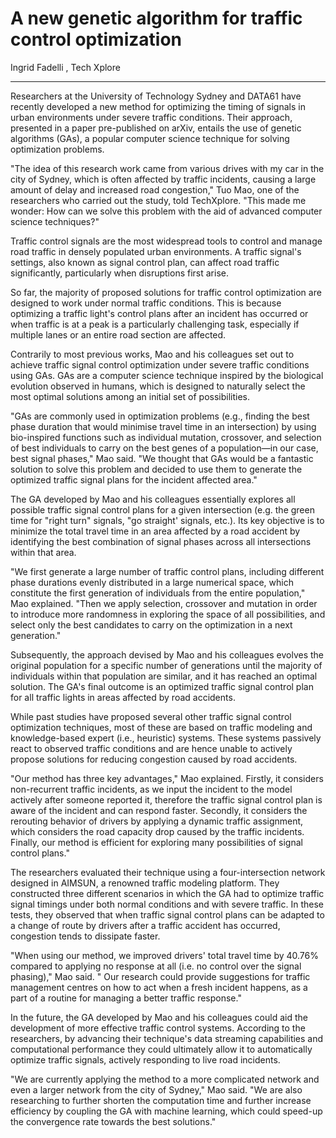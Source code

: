 # A new genetic algorithm for traffic control optimization

Ingrid Fadelli , Tech Xplore

---

Researchers at the University of Technology Sydney and DATA61 have recently developed a new method for optimizing the timing of signals in urban environments under severe traffic conditions. Their approach, presented in a paper pre-published on arXiv, entails the use of genetic algorithms (GAs), a popular computer science technique for solving optimization problems.

"The idea of this research work came from various drives with my car in the city of Sydney, which is often affected by traffic incidents, causing a large amount of delay and increased road congestion," Tuo Mao, one of the researchers who carried out the study, told TechXplore. "This made me wonder: How can we solve this problem with the aid of advanced computer science techniques?"

Traffic control signals are the most widespread tools to control and manage road traffic in densely populated urban environments. A traffic signal's settings, also known as signal control plan, can affect road traffic significantly, particularly when disruptions first arise.

So far, the majority of proposed solutions for traffic control optimization are designed to work under normal traffic conditions. This is because optimizing a traffic light's control plans after an incident has occurred or when traffic is at a peak is a particularly challenging task, especially if multiple lanes or an entire road section are affected.

Contrarily to most previous works, Mao and his colleagues set out to achieve traffic signal control optimization under severe traffic conditions using GAs. GAs are a computer science technique inspired by the biological evolution observed in humans, which is designed to naturally select the most optimal solutions among an initial set of possibilities.

"GAs are commonly used in optimization problems (e.g., finding the best phase duration that would minimise travel time in an intersection) by using bio-inspired functions such as individual mutation, crossover, and selection of best individuals to carry on the best genes of a population—in our case, best signal phases," Mao said. "We thought that GAs would be a fantastic solution to solve this problem and decided to use them to generate the optimized traffic signal plans for the incident affected area."

The GA developed by Mao and his colleagues essentially explores all possible traffic signal control plans for a given intersection (e.g. the green time for "right turn" signals, "go straight' signals, etc.). Its key objective is to minimize the total travel time in an area affected by a road accident by identifying the best combination of signal phases across all intersections within that area.

"We first generate a large number of traffic control plans, including different phase durations evenly distributed in a large numerical space, which constitute the first generation of individuals from the entire population," Mao explained. "Then we apply selection, crossover and mutation in order to introduce more randomness in exploring the space of all possibilities, and select only the best candidates to carry on the optimization in a next generation."
 
Subsequently, the approach devised by Mao and his colleagues evolves the original population for a specific number of generations until the majority of individuals within that population are similar, and it has reached an optimal solution. The GA's final outcome is an optimized traffic signal control plan for all traffic lights in areas affected by road accidents.

While past studies have proposed several other traffic signal control optimization techniques, most of these are based on traffic modeling and knowledge-based expert (i.e., heuristic) systems. These systems passively react to observed traffic conditions and are hence unable to actively propose solutions for reducing congestion caused by road accidents.

"Our method has three key advantages," Mao explained. Firstly, it considers non-recurrent traffic incidents, as we input the incident to the model actively after someone reported it, therefore the traffic signal control plan is aware of the incident and can respond faster. Secondly, it considers the rerouting behavior of drivers by applying a dynamic traffic assignment, which considers the road capacity drop caused by the traffic incidents. Finally, our method is efficient for exploring many possibilities of signal control plans."

The researchers evaluated their technique using a four-intersection network designed in AIMSUN, a renowned traffic modeling platform. They constructed three different scenarios in which the GA had to optimize traffic signal timings under both normal conditions and with severe traffic. In these tests, they observed that when traffic signal control plans can be adapted to a change of route by drivers after a traffic accident has occurred, congestion tends to dissipate faster.

"When using our method, we improved drivers' total travel time by 40.76% compared to applying no response at all (i.e. no control over the signal phasing)," Mao said. " Our research could provide suggestions for traffic management centres on how to act when a fresh incident happens, as a part of a routine for managing a better traffic response."

In the future, the GA developed by Mao and his colleagues could aid the development of more effective traffic control systems. According to the researchers, by advancing their technique's data streaming capabilities and computational performance they could ultimately allow it to automatically optimize traffic signals, actively responding to live road incidents.

"We are currently applying the method to a more complicated network and even a larger network from the city of Sydney," Mao said. "We are also researching to further shorten the computation time and further increase efficiency by coupling the GA with machine learning, which could speed-up the convergence rate towards the best solutions."
